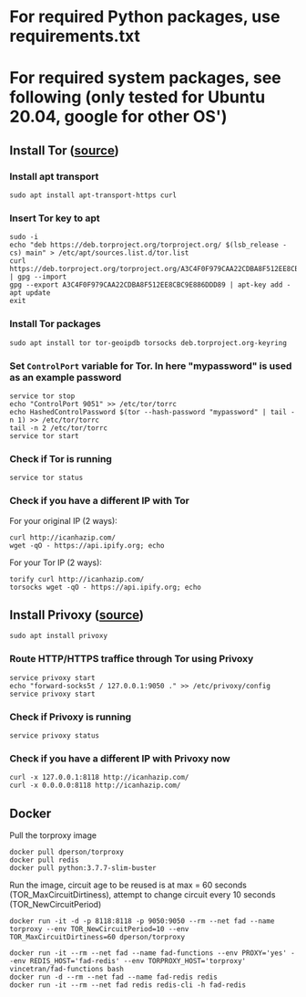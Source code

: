 # For required Python packages, use requirements.txt

# For required system packages, see following (only tested for Ubuntu 20.04, google for other OS')
## Install Tor ([source](https://www.linuxuprising.com/2018/10/how-to-install-and-use-tor-as-proxy-in.html))
### Install apt transport
```
sudo apt install apt-transport-https curl
```
### Insert Tor key to apt
```
sudo -i
echo "deb https://deb.torproject.org/torproject.org/ $(lsb_release -cs) main" > /etc/apt/sources.list.d/tor.list
curl https://deb.torproject.org/torproject.org/A3C4F0F979CAA22CDBA8F512EE8CBC9E886DDD89.asc | gpg --import
gpg --export A3C4F0F979CAA22CDBA8F512EE8CBC9E886DDD89 | apt-key add -
apt update
exit
```
### Install Tor packages
```
sudo apt install tor tor-geoipdb torsocks deb.torproject.org-keyring
```
### Set `ControlPort` variable for Tor. In here "mypassword" is used as an example password
```
service tor stop
echo "ControlPort 9051" >> /etc/tor/torrc
echo HashedControlPassword $(tor --hash-password "mypassword" | tail -n 1) >> /etc/tor/torrc
tail -n 2 /etc/tor/torrc
service tor start
```
### Check if Tor is running
```
service tor status
```
### Check if you have a different IP with Tor
For your original IP (2 ways):
```
curl http://icanhazip.com/
wget -qO - https://api.ipify.org; echo
```
For your Tor IP (2 ways):
```
torify curl http://icanhazip.com/
torsocks wget -qO - https://api.ipify.org; echo
```

## Install Privoxy ([source](https://www.linuxuprising.com/2018/10/how-to-install-and-use-tor-as-proxy-in.html))
```
sudo apt install privoxy
```
### Route HTTP/HTTPS traffice through Tor using Privoxy
```
service privoxy start
echo "forward-socks5t / 127.0.0.1:9050 ." >> /etc/privoxy/config
service privoxy start
```
### Check if Privoxy is running
```
service privoxy status
```
### Check if you have a different IP with Privoxy now
```
curl -x 127.0.0.1:8118 http://icanhazip.com/
curl -x 0.0.0.0:8118 http://icanhazip.com/
```

## Docker
Pull the torproxy image
```
docker pull dperson/torproxy
docker pull redis
docker pull python:3.7.7-slim-buster
```

Run the image, circuit age to be reused is at max = 60 seconds (TOR_MaxCircuitDirtiness), attempt to change circuit every 10 seconds (TOR_NewCircuitPeriod)
```
docker run -it -d -p 8118:8118 -p 9050:9050 --rm --net fad --name torproxy --env TOR_NewCircuitPeriod=10 --env TOR_MaxCircuitDirtiness=60 dperson/torproxy
```

```
docker run -it --rm --net fad --name fad-functions --env PROXY='yes' --env REDIS_HOST='fad-redis' --env TORPROXY_HOST='torproxy' vincetran/fad-functions bash
docker run -d --rm --net fad --name fad-redis redis
docker run -it --rm --net fad redis redis-cli -h fad-redis
